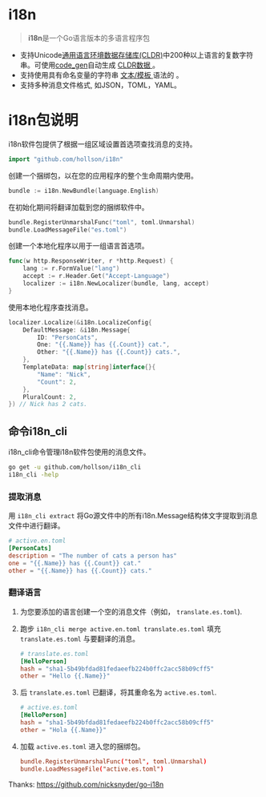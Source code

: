 # i18n

>   **i18n**是一个Go语言版本的多语言程序包

- 支持Unicode[通用语言环境数据存储库(CLDR)](https://www.unicode.org/cldr/charts/28/supplemental/language_plural_rules.html)中200种以上语言的复数字符串。可使用[code_gen](https://github.com/hollson/i18n/tree/master/internal/plural/codegen)自动生成 [CLDR数据 ](http://cldr.unicode.org/index/downloads)。 
- 支持使用具有命名变量的字符串 [文本/模板 ](http://golang.org/pkg/text/template/)语法的 。 
-   支持多种消息文件格式, 如JSON，TOML，YAML。



# i18n包说明

i18n软件包提供了根据一组区域设置首选项查找消息的支持。 

```go
import "github.com/hollson/i18n"
```

创建一个捆绑包，以在您的应用程序的整个生命周期内使用。 

```go
bundle := i18n.NewBundle(language.English)
```

在初始化期间将翻译加载到您的捆绑软件中。 

```go
bundle.RegisterUnmarshalFunc("toml", toml.Unmarshal)
bundle.LoadMessageFile("es.toml")
```

创建一个本地化程序以用于一组语言首选项。 

```go
func(w http.ResponseWriter, r *http.Request) {
    lang := r.FormValue("lang")
    accept := r.Header.Get("Accept-Language")
    localizer := i18n.NewLocalizer(bundle, lang, accept)
}
```

使用本地化程序查找消息。 

```go
localizer.Localize(&i18n.LocalizeConfig{
    DefaultMessage: &i18n.Message{
        ID: "PersonCats",
        One: "{{.Name}} has {{.Count}} cat.",
        Other: "{{.Name}} has {{.Count}} cats.",
    },
    TemplateData: map[string]interface{}{
        "Name": "Nick",
        "Count": 2,
    },
    PluralCount: 2,
}) // Nick has 2 cats.
```

## 命令i18n_cli

i18n_cli命令管理i18n软件包使用的消息文件。 

```bash
go get -u github.com/hollson/i18n_cli
i18n_cli -help
```

### 提取消息

用  `i18n_cli extract` 将Go源文件中的所有i18n.Message结构体文字提取到消息文件中进行翻译。 

```toml
# active.en.toml
[PersonCats]
description = "The number of cats a person has"
one = "{{.Name}} has {{.Count}} cat."
other = "{{.Name}} has {{.Count}} cats."
```

### 翻译语言

1.  为您要添加的语言创建一个空的消息文件（例如，  `translate.es.toml`). 

2.  跑步  `i18n_cli merge active.en.toml translate.es.toml` 填充  `translate.es.toml` 与要翻译的消息。 

    ```toml
    # translate.es.toml
    [HelloPerson]
    hash = "sha1-5b49bfdad81fedaeefb224b0ffc2acc58b09cff5"
    other = "Hello {{.Name}}"
    ```

3.  后  `translate.es.toml` 已翻译，将其重命名为  `active.es.toml`. 

    ```toml
    # active.es.toml
    [HelloPerson]
    hash = "sha1-5b49bfdad81fedaeefb224b0ffc2acc58b09cff5"
    other = "Hola {{.Name}}"
    ```

4.  加载  `active.es.toml` 进入您的捆绑包。 

    ```toml
    bundle.RegisterUnmarshalFunc("toml", toml.Unmarshal)
    bundle.LoadMessageFile("active.es.toml")
    ```


Thanks: https://github.com/nicksnyder/go-i18n 



